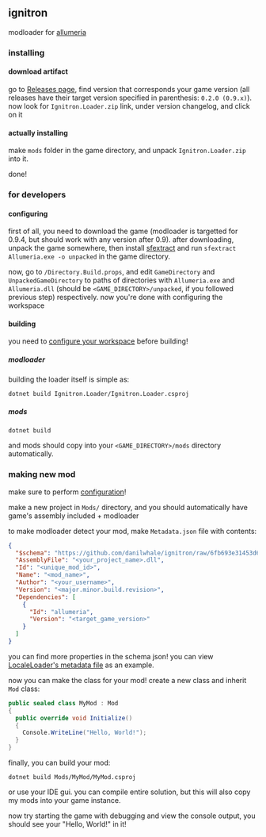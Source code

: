 ## ignitron

modloader for [allumeria](https://unobtainablemelon.itch.io/allumeria)

### installing

#### download artifact

go to [Releases page](https://github.com/danilwhale/ignitron/releases/), find version that corresponds your game version
(all releases have their target version specified in parenthesis: `0.2.0 (0.9.x)`).
now look for `Ignitron.Loader.zip` link, under version changelog, and click on it

#### actually installing

make `mods` folder in the game directory, and unpack `Ignitron.Loader.zip` into it.

done!

### for developers

#### configuring

first of all, you need to download the game (modloader is targetted for 0.9.4, but should work with any version after
0.9). after downloading, unpack the game somewhere, then
install [sfextract](https://github.com/Droppers/SingleFileExtractor?tab=readme-ov-file#install) and run
`sfextract Allumeria.exe -o unpacked` in the game directory.

now, go to `/Directory.Build.props`, and edit `GameDirectory` and `UnpackedGameDirectory` to paths of directories with
`Allumeria.exe` and `Allumeria.dll` (should be `<GAME_DIRECTORY>/unpacked`, if you followed previous step)
respectively. now you're done with configuring the workspace

#### building

you need to [configure your workspace](#configuring) before building!

##### modloader

building the loader itself is simple as:

```
dotnet build Ignitron.Loader/Ignitron.Loader.csproj
```

##### mods

```
dotnet build
```

and mods should copy into your `<GAME_DIRECTORY>/mods` directory automatically.

### making new mod

make sure to perform [configuration](#configuring)!

make a new project in `Mods/` directory, and you should automatically have
game's assembly included + modloader

to make modloader detect your mod, make `Metadata.json` file with contents:

```json
{
  "$schema": "https://github.com/danilwhale/ignitron/raw/6fb693e31453d69ab6e1394bc284d025647a2f02/Metadata.schema.json",
  "AssemblyFile": "<your_project_name>.dll",
  "Id": "<unique_mod_id>",
  "Name": "<mod_name>",
  "Author": "<your_username>",
  "Version": "<major.minor.build.revision>",
  "Dependencies": [
    {
      "Id": "allumeria",
      "Version": "<target_game_version>"
    }
  ]
}
```

you can find more properties in the schema json! you can
view [LocaleLoader's metadata file](Mods/LocaleLoader/Metadata.json) as an example.

now you can make the class for your mod! create a new class and inherit `Mod` class:

```cs
public sealed class MyMod : Mod
{
  public override void Initialize()
  {
    Console.WriteLine("Hello, World!");
  }
}
```

finally, you can build your mod:

```
dotnet build Mods/MyMod/MyMod.csproj
```

or use your IDE gui. you can compile entire solution, but this will also copy my mods into your game instance.

now try starting the game with debugging and view the console output, you should see your "Hello, World!" in it!
